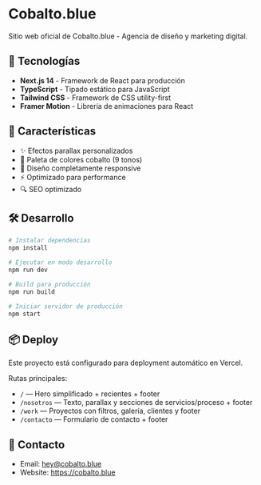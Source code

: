# Cobalto.blue

Sitio web oficial de Cobalto.blue - Agencia de diseño y marketing digital.

## 🚀 Tecnologías

- **Next.js 14** - Framework de React para producción
- **TypeScript** - Tipado estático para JavaScript
- **Tailwind CSS** - Framework de CSS utility-first
- **Framer Motion** - Librería de animaciones para React

## 🎨 Características

- ✨ Efectos parallax personalizados
- 🎨 Paleta de colores cobalto (9 tonos)
- 📱 Diseño completamente responsive
- ⚡ Optimizado para performance
- 🔍 SEO optimizado

## 🛠️ Desarrollo

```bash
# Instalar dependencias
npm install

# Ejecutar en modo desarrollo
npm run dev

# Build para producción
npm run build

# Iniciar servidor de producción
npm start
```

## 📦 Deploy

Este proyecto está configurado para deployment automático en Vercel.

Rutas principales:
- `/` — Hero simplificado + recientes + footer
- `/nosotros` — Texto, parallax y secciones de servicios/proceso + footer
- `/work` — Proyectos con filtros, galería, clientes y footer
- `/contacto` — Formulario de contacto + footer

## 📧 Contacto

- Email: hey@cobalto.blue
- Website: https://cobalto.blue
